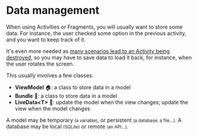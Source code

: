 # Data management

<div class="row row-cols-md-2"><div>

When using Activities or Fragments, you will usually want to store some data. For instance, the user checked some option in the previous activity, and you want to keep track of it.

It's even more needed as [many scenarios lead to an Activity being destroyed](../_general/index.md), so you may have to save data to load it back, for instance, when the user rotates the screen.
</div><div>

This usually involves a few classes:

* **ViewModel** 🏠: a class to store data in a model
* **Bundle** 🎒: a class to store data in a model
* **LiveData&lt;T&gt;** 📩: update the model when the view changes; update the view when the model changes

A model may be temporary <small>(a variable)</small>, or persistent <small>(a database, a file...)</small>. A database may be local <small>(SQLite)</small> or remote <small>(an API...)</small>.
</div></div>